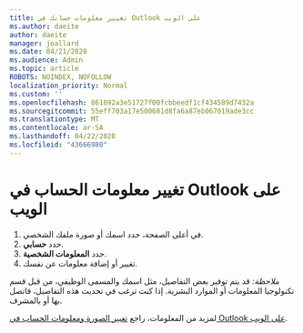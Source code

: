 ```yaml
---
title: تغيير معلومات حسابك في Outlook على الويب
ms.author: daeite
author: daeite
manager: joallard
ms.date: 04/21/2020
ms.audience: Admin
ms.topic: article
ROBOTS: NOINDEX, NOFOLLOW
localization_priority: Normal
ms.custom: ''
ms.openlocfilehash: 861892a3e51727f00fcbbeedf1cf434589d7432a
ms.sourcegitcommit: 55eff703a17e500681d8fa6a87eb067019ade3cc
ms.translationtype: MT
ms.contentlocale: ar-SA
ms.lasthandoff: 04/22/2020
ms.locfileid: "43666980"
---
```

# <a name="change-account-information-in-outlook-on-the-web"></a>تغيير معلومات الحساب في Outlook على الويب

1. في أعلى الصفحة، حدد اسمك أو صورة ملفك الشخصي.
1. حدد **حسابي**.
1. حدد **المعلومات الشخصية**.
1. تغيير أو إضافة معلومات عن نفسك.

*ملاحظة:* قد يتم توفير بعض التفاصيل، مثل اسمك والمسمى الوظيفي، من قبل قسم تكنولوجيا المعلومات أو الموارد البشرية. إذا كنت ترغب في تحديث هذه التفاصيل، فاتصل بها أو بالمشرف.

لمزيد من المعلومات، راجع [تغيير الصورة ومعلومات الحساب في Outlook على الويب](https://support.office.com/article/b2dbb289-851d-4bed-93c3-3e136f5659ec).
